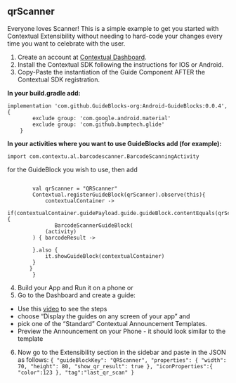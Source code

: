 ## qrScanner

Everyone loves Scanner! This is a simple example to get you started with Contextual Extensibility without needing to hard-code your changes every time you want to celebrate with the user.

1. Create an account at [Contextual Dashboard](https://dashboard.contextu.al/ "Contextual Dashboard").
2. Install the Contextual SDK following the instructions for IOS or Android.
3. Copy-Paste the instantiation of the Guide Component AFTER the Contextual SDK registration.

**In your build.gradle add:**

```
implementation 'com.github.GuideBlocks-org:Android-GuideBlocks:0.0.4', {
        exclude group: 'com.google.android.material'
        exclude group: 'com.github.bumptech.glide'
    }
```

**In your activities where you want to use GuideBlocks add (for example):**

```
import com.contextu.al.barcodescanner.BarcodeScanningActivity
```

for the GuideBlock you wish to use, then add 

```
    
        val qrScanner = "QRScanner"
        Contextual.registerGuideBlock(qrScanner).observe(this){
            contextualContainer ->
            if(contextualContainer.guidePayload.guide.guideBlock.contentEquals(qrScanner)){
               BarcodeScannerGuideBlock(
            (activity)
        ) { barcodeResult ->
            
        }.also {
            it.showGuideBlock(contextualContainer)
        }
       }
        }
```


4. Build your App and Run it on a phone or
5. Go to the Dashboard and create a guide:
* Use this [video]( https://vimeo.com/863886653#t=0m58s "Another Guide Creation How-to") to see the steps
* choose “Display the guides on any screen of your app” and
* pick one of the “Standard” Contextual Announcement Templates.
* Preview the Announcement on your Phone - it should look similar to the template
6. Now go to the Extensibility section in the sidebar and paste in the JSON as follows:
   `
   {
   "guideBlockKey": "QRScanner",
   "properties": {
   "width": 70,
   "height": 80,
   "show_qr_result": true
   },
   "iconProperties":{
   "color":123
   },
   "tag":"last_qr_scan"
   }
   `

